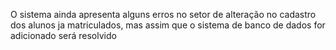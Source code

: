 O sistema ainda apresenta alguns erros no setor de alteração no cadastro dos alunos ja matriculados, mas assim que o sistema de banco de dados for adicionado será resolvido
